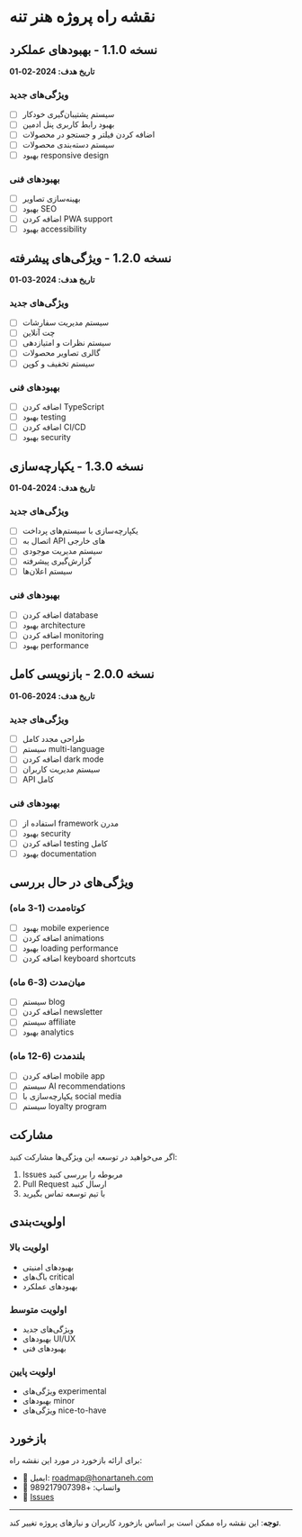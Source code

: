 # نقشه راه پروژه هنر تنه

## نسخه 1.1.0 - بهبودهای عملکرد
**تاریخ هدف: 2024-02-01**

### ویژگی‌های جدید
- [ ] سیستم پشتیبان‌گیری خودکار
- [ ] بهبود رابط کاربری پنل ادمین
- [ ] اضافه کردن فیلتر و جستجو در محصولات
- [ ] سیستم دسته‌بندی محصولات
- [ ] بهبود responsive design

### بهبودهای فنی
- [ ] بهینه‌سازی تصاویر
- [ ] بهبود SEO
- [ ] اضافه کردن PWA support
- [ ] بهبود accessibility

## نسخه 1.2.0 - ویژگی‌های پیشرفته
**تاریخ هدف: 2024-03-01**

### ویژگی‌های جدید
- [ ] سیستم مدیریت سفارشات
- [ ] چت آنلاین
- [ ] سیستم نظرات و امتیازدهی
- [ ] گالری تصاویر محصولات
- [ ] سیستم تخفیف و کوپن

### بهبودهای فنی
- [ ] اضافه کردن TypeScript
- [ ] بهبود testing
- [ ] اضافه کردن CI/CD
- [ ] بهبود security

## نسخه 1.3.0 - یکپارچه‌سازی
**تاریخ هدف: 2024-04-01**

### ویژگی‌های جدید
- [ ] یکپارچه‌سازی با سیستم‌های پرداخت
- [ ] اتصال به API های خارجی
- [ ] سیستم مدیریت موجودی
- [ ] گزارش‌گیری پیشرفته
- [ ] سیستم اعلان‌ها

### بهبودهای فنی
- [ ] اضافه کردن database
- [ ] بهبود architecture
- [ ] اضافه کردن monitoring
- [ ] بهبود performance

## نسخه 2.0.0 - بازنویسی کامل
**تاریخ هدف: 2024-06-01**

### ویژگی‌های جدید
- [ ] طراحی مجدد کامل
- [ ] سیستم multi-language
- [ ] اضافه کردن dark mode
- [ ] سیستم مدیریت کاربران
- [ ] API کامل

### بهبودهای فنی
- [ ] استفاده از framework مدرن
- [ ] بهبود security
- [ ] اضافه کردن testing کامل
- [ ] بهبود documentation

## ویژگی‌های در حال بررسی

### کوتاه‌مدت (1-3 ماه)
- [ ] بهبود mobile experience
- [ ] اضافه کردن animations
- [ ] بهبود loading performance
- [ ] اضافه کردن keyboard shortcuts

### میان‌مدت (3-6 ماه)
- [ ] سیستم blog
- [ ] اضافه کردن newsletter
- [ ] سیستم affiliate
- [ ] بهبود analytics

### بلندمدت (6-12 ماه)
- [ ] اضافه کردن mobile app
- [ ] سیستم AI recommendations
- [ ] یکپارچه‌سازی با social media
- [ ] سیستم loyalty program

## مشارکت

اگر می‌خواهید در توسعه این ویژگی‌ها مشارکت کنید:

1. Issues مربوطه را بررسی کنید
2. Pull Request ارسال کنید
3. با تیم توسعه تماس بگیرید

## اولویت‌بندی

### اولویت بالا
- بهبودهای امنیتی
- باگ‌های critical
- بهبودهای عملکرد

### اولویت متوسط
- ویژگی‌های جدید
- بهبودهای UI/UX
- بهبودهای فنی

### اولویت پایین
- ویژگی‌های experimental
- بهبودهای minor
- ویژگی‌های nice-to-have

## بازخورد

برای ارائه بازخورد در مورد این نقشه راه:

- 📧 ایمیل: roadmap@honartaneh.com
- 📱 واتساپ: +989217907398
- 🐛 [Issues](https://github.com/yourusername/honartaneh/issues)

---

**توجه**: این نقشه راه ممکن است بر اساس بازخورد کاربران و نیازهای پروژه تغییر کند.
